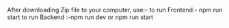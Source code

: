 After downloading Zip file to your computer, use:-
to run Frontend:- npm run start
to run Backend :-npm run dev or npm run start
